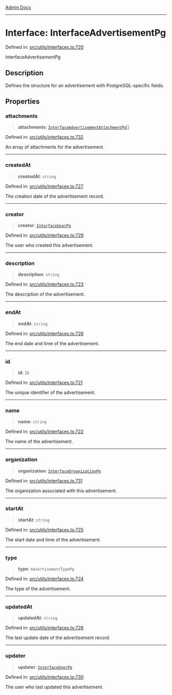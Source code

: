 [Admin Docs](/)

***

# Interface: InterfaceAdvertisementPg

Defined in: [src/utils/interfaces.ts:720](https://github.com/PalisadoesFoundation/talawa-admin/blob/main/src/utils/interfaces.ts#L720)

InterfaceAdvertisementPg

## Description

Defines the structure for an advertisement with PostgreSQL-specific fields.

## Properties

### attachments

> **attachments**: [`InterfaceAdvertisementAttachmentPg`](utils\interfaces\README\interfaces\InterfaceAdvertisementAttachmentPg.md)[]

Defined in: [src/utils/interfaces.ts:732](https://github.com/PalisadoesFoundation/talawa-admin/blob/main/src/utils/interfaces.ts#L732)

An array of attachments for the advertisement.

***

### createdAt

> **createdAt**: `string`

Defined in: [src/utils/interfaces.ts:727](https://github.com/PalisadoesFoundation/talawa-admin/blob/main/src/utils/interfaces.ts#L727)

The creation date of the advertisement record.

***

### creator

> **creator**: [`InterfaceUserPg`](utils\interfaces\README\interfaces\InterfaceUserPg.md)

Defined in: [src/utils/interfaces.ts:729](https://github.com/PalisadoesFoundation/talawa-admin/blob/main/src/utils/interfaces.ts#L729)

The user who created this advertisement.

***

### description

> **description**: `string`

Defined in: [src/utils/interfaces.ts:723](https://github.com/PalisadoesFoundation/talawa-admin/blob/main/src/utils/interfaces.ts#L723)

The description of the advertisement.

***

### endAt

> **endAt**: `string`

Defined in: [src/utils/interfaces.ts:726](https://github.com/PalisadoesFoundation/talawa-admin/blob/main/src/utils/interfaces.ts#L726)

The end date and time of the advertisement.

***

### id

> **id**: `ID`

Defined in: [src/utils/interfaces.ts:721](https://github.com/PalisadoesFoundation/talawa-admin/blob/main/src/utils/interfaces.ts#L721)

The unique identifier of the advertisement.

***

### name

> **name**: `string`

Defined in: [src/utils/interfaces.ts:722](https://github.com/PalisadoesFoundation/talawa-admin/blob/main/src/utils/interfaces.ts#L722)

The name of the advertisement.

***

### organization

> **organization**: [`InterfaceOrganizationPg`](utils\interfaces\README\interfaces\InterfaceOrganizationPg.md)

Defined in: [src/utils/interfaces.ts:731](https://github.com/PalisadoesFoundation/talawa-admin/blob/main/src/utils/interfaces.ts#L731)

The organization associated with this advertisement.

***

### startAt

> **startAt**: `string`

Defined in: [src/utils/interfaces.ts:725](https://github.com/PalisadoesFoundation/talawa-admin/blob/main/src/utils/interfaces.ts#L725)

The start date and time of the advertisement.

***

### type

> **type**: `AdvertisementTypePg`

Defined in: [src/utils/interfaces.ts:724](https://github.com/PalisadoesFoundation/talawa-admin/blob/main/src/utils/interfaces.ts#L724)

The type of the advertisement.

***

### updatedAt

> **updatedAt**: `string`

Defined in: [src/utils/interfaces.ts:728](https://github.com/PalisadoesFoundation/talawa-admin/blob/main/src/utils/interfaces.ts#L728)

The last update date of the advertisement record.

***

### updater

> **updater**: [`InterfaceUserPg`](utils\interfaces\README\interfaces\InterfaceUserPg.md)

Defined in: [src/utils/interfaces.ts:730](https://github.com/PalisadoesFoundation/talawa-admin/blob/main/src/utils/interfaces.ts#L730)

The user who last updated this advertisement.
